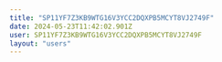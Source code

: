 ```yaml
---
title: "SP11YF7Z3KB9WTG16V3YCC2DQXPB5MCYT8VJ2749F"
date: 2024-05-23T11:42:02.901Z
user: SP11YF7Z3KB9WTG16V3YCC2DQXPB5MCYT8VJ2749F
layout: "users"
---
```

    